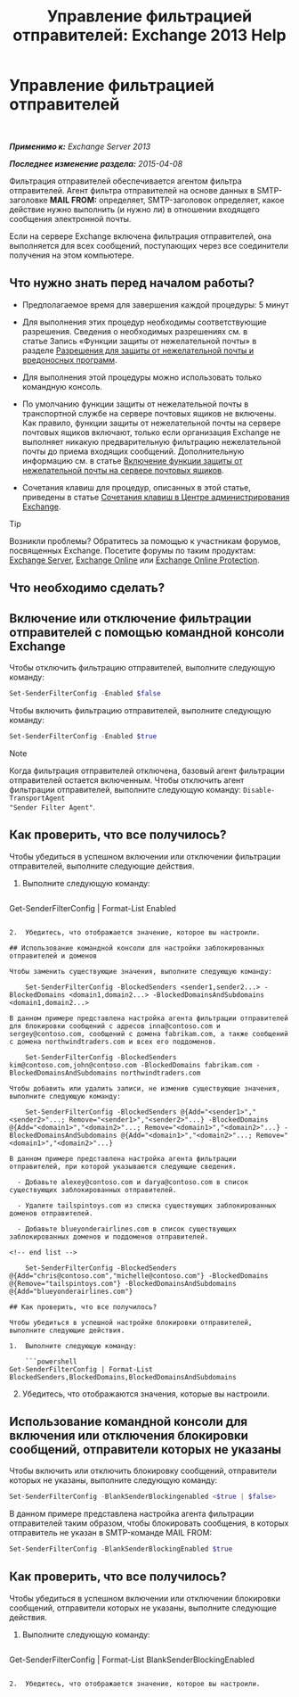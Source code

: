 ﻿---
title: 'Управление фильтрацией отправителей: Exchange 2013 Help'
TOCTitle: Управление фильтрацией отправителей
ms:assetid: a7f4b3e1-2970-45ad-911e-a9f46d880d3d
ms:mtpsurl: https://technet.microsoft.com/ru-ru/library/Bb124087(v=EXCHG.150)
ms:contentKeyID: 50488793
ms.date: 05/22/2018
mtps_version: v=EXCHG.150
ms.translationtype: MT
---

# Управление фильтрацией отправителей

 

_**Применимо к:** Exchange Server 2013_

_**Последнее изменение раздела:** 2015-04-08_

Фильтрация отправителей обеспечивается агентом фильтра отправителей. Агент фильтра отправителей на основе данных в SMTP-заголовке **MAIL FROM:**  определяет, SMTP-заголовок определяет, какое действие нужно выполнить (и нужно ли) в отношении входящего сообщения электронной почты.

Если на сервере Exchange включена фильтрация отправителей, она выполняется для всех сообщений, поступающих через все соединители получения на этом компьютере.

## Что нужно знать перед началом работы?

  - Предполагаемое время для завершения каждой процедуры: 5 минут

  - Для выполнения этих процедур необходимы соответствующие разрешения. Сведения о необходимых разрешениях см. в статье Запись «Функции защиты от нежелательной почты» в разделе [Разрешения для защиты от нежелательной почты и вредоносных программ](anti-spam-and-anti-malware-permissions-exchange-2013-help.md).

  - Для выполнения этой процедуры можно использовать только командную консоль.

  - По умолчанию функции защиты от нежелательной почты в транспортной службе на сервере почтовых ящиков не включены. Как правило, функции защиты от нежелательной почты на сервере почтовых ящиков включают, только если организация Exchange не выполняет никакую предварительную фильтрацию нежелательной почты до приема входящих сообщений. Дополнительную информацию см. в статье [Включение функции защиты от нежелательной почты на сервере почтовых ящиков](enable-anti-spam-functionality-on-mailbox-servers-exchange-2013-help.md).

  - Сочетания клавиш для процедур, описанных в этой статье, приведены в статье [Сочетания клавиш в Центре администрирования Exchange](keyboard-shortcuts-in-the-exchange-admin-center-exchange-online-protection-help.md).

> [!TIP]  
> Возникли проблемы? Обратитесь за помощью к участникам форумов, посвященных Exchange. Посетите форумы по таким продуктам: <a href="https://go.microsoft.com/fwlink/p/?linkid=60612">Exchange Server</a>, <a href="https://go.microsoft.com/fwlink/p/?linkid=267542">Exchange Online</a> или <a href="https://go.microsoft.com/fwlink/p/?linkid=285351">Exchange Online Protection</a>.


## Что необходимо сделать?

## Включение или отключение фильтрации отправителей с помощью командной консоли Exchange

Чтобы отключить фильтрацию отправителей, выполните следующую команду:

```powershell
Set-SenderFilterConfig -Enabled $false
```

Чтобы включить фильтрацию отправителей, выполните следующую команду:

```powershell
Set-SenderFilterConfig -Enabled $true
```

> [!NOTE]  
> Когда фильтрация отправителей отключена, базовый агент фильтрации отправителей остается включенным. Чтобы отключить агент фильтрации отправителей, выполните следующую команду: <code>Disable-TransportAgent &quot;Sender Filter Agent&quot;</code>.


## Как проверить, что все получилось?

Чтобы убедиться в успешном включении или отключении фильтрации отправителей, выполните следующие действия.

1.  Выполните следующую команду:
    
    ```powershell
Get-SenderFilterConfig | Format-List Enabled
```

2.  Убедитесь, что отображается значение, которое вы настроили.

## Использование командной консоли для настройки заблокированных отправителей и доменов

Чтобы заменить существующие значения, выполните следующую команду:

    Set-SenderFilterConfig -BlockedSenders <sender1,sender2...> -BlockedDomains <domain1,domain2...> -BlockedDomainsAndSubdomains <domain1,domain2...>

В данном примере представлена настройка агента фильтрации отправителей для блокировки сообщений с адресов inna@contoso.com и sergey@contoso.com, сообщений с домена fabrikam.com, а также сообщений с домена northwindtraders.com и всех его поддоменов.

    Set-SenderFilterConfig -BlockedSenders kim@contoso.com,john@contoso.com -BlockedDomains fabrikam.com -BlockedDomainsAndSubdomains northwindtraders.com

Чтобы добавить или удалить записи, не изменив существующие значения, выполните следующую команду:

    Set-SenderFilterConfig -BlockedSenders @{Add="<sender1>","<sender2>"...; Remove="<sender1>","<sender2>"...} -BlockedDomains @{Add="<domain1>","<domain2>"...; Remove="<domain1>","<domain2>"...} -BlockedDomainsAndSubdomains @{Add="<domain1>","<domain2>"...; Remove="<domain1>","<domain2>"...}

В данном примере представлена настройка агента фильтрации отправителей, при которой указываются следующие сведения.

  - Добавьте alexey@contoso.com и darya@contoso.com в список существующих заблокированных отправителей.

  - Удалите tailspintoys.com из списка существующих заблокированных доменов отправителей.

  - Добавьте blueyonderairlines.com в список существующих заблокированных доменов и поддоменов отправителей.

<!-- end list -->

    Set-SenderFilterConfig -BlockedSenders @{Add="chris@contoso.com","michelle@contoso.com"} -BlockedDomains @{Remove="tailspintoys.com"} -BlockedDomainsAndSubdomains @{Add="blueyonderairlines.com"}

## Как проверить, что все получилось?

Чтобы убедиться в успешной настройке блокировки отправителей, выполните следующие действия.

1.  Выполните следующую команду:
    
    ```powershell
Get-SenderFilterConfig | Format-List BlockedSenders,BlockedDomains,BlockedDomainsAndSubdomains
```

2.  Убедитесь, что отображаются значения, которые вы настроили.

## Использование командной консоли для включения или отключения блокировки сообщений, отправители которых не указаны

Чтобы включить или отключить блокировку сообщений, отправители которых не указаны, выполните следующую команду:

```powershell
Set-SenderFilterConfig -BlankSenderBlockingenabled <$true | $false>
```

В данном примере представлена настройка агента фильтрации отправителей таким образом, чтобы блокировать сообщения, в которых отправитель не указан в SMTP-команде MAIL FROM:

```powershell
Set-SenderFilterConfig -BlankSenderBlockingEnabled $true
```

## Как проверить, что все получилось?

Чтобы убедиться в успешном включении или отключении блокировки сообщений, отправители которых не указаны, выполните следующие действия.

1.  Выполните следующую команду:
    
    ```powershell
Get-SenderFilterConfig | Format-List BlankSenderBlockingEnabled
```

2.  Убедитесь, что отображается значение, которое вы настроили.

